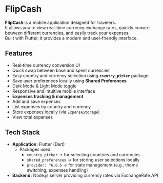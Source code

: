 # FlipCash

**FlipCash** is a mobile application designed for travelers.  
It allows you to view real-time currency exchange rates, quickly convert between different currencies, and easily track your expenses.  
Built with Flutter, it provides a modern and user-friendly interface.

## Features
-  Real-time currency conversion UI  
-  Quick swap between base and spent currencies  
-  Easy country and currency selection using **`country_picker`** package  
-  Save user preferences locally using **Shared Preferences**  
-  Dark Mode & Light Mode toggle  
-  Responsive and intuitive mobile interface  
-  **Expenses tracking & management**  
  - Add and save expenses  
  - List expenses by country and currency  
  - Store expenses locally (via `ExpenseStorage`)  
  - View total expenses  

## Tech Stack
- **Application:** Flutter (Dart)  
  - Packages used:
    - `country_picker` → for selecting countries and currencies  
    - `shared_preferences` → for storing user selections locally  
    - `provider: ^6.0.5` → for state management (e.g., theme switching, expenses handling)  
- **Backend:** Node.js server providing currency rates via ExchangeRate API  
